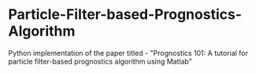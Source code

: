 # Particle-Filter-based-Prognostics-Algorithm
Python implementation of the paper titled - "Prognostics 101: A tutorial for particle filter-based prognostics algorithm using Matlab"

